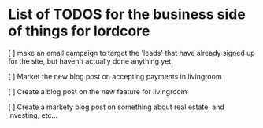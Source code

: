 # List of TODOS for the business side of things for lordcore

[ ] make an email campaign to target the 'leads' that have already signed up for
the site, but haven't actually done anything yet.

[ ] Market the new blog post on accepting payments in livingroom

[ ] Create a blog post on the new feature for livingroom

[ ] Create a markety blog post on something about real estate, and investing,
etc...
